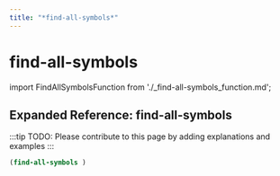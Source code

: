 ```yaml
---
title: "*find-all-symbols*"
---
```


# find-all-symbols

import FindAllSymbolsFunction from './_find-all-symbols_function.md';

<FindAllSymbolsFunction />

## Expanded Reference: find-all-symbols

:::tip
TODO: Please contribute to this page by adding explanations and examples
:::

```lisp
(find-all-symbols )
```
